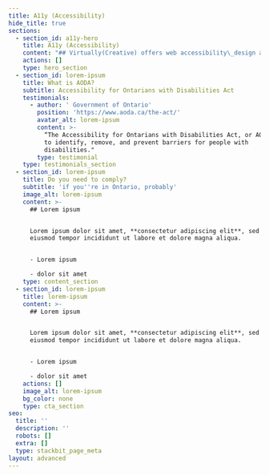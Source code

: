 ```yaml
---
title: A11y (Accessibility)
hide_title: true
sections:
  - section_id: a11y-hero
    title: A11y (Accessibility)
    content: "## Virtually(Creative) offers web accessibility\_design and development focused on using inclusive design patterns with AODA compliance.\n\nBy January 1, 2021, all public websites and web content posted after 2012 will need to be AODA “AA” compliant\\*. With hefty\_penalties for a non-compliant site,\_build your new web presence with Inclusive design and have “AA” compliance coded in!\n\n*   What is \"AODA\"?\n*   Do I need to comply?\n"
    actions: []
    type: hero_section
  - section_id: lorem-ipsum
    title: What is AODA?
    subtitle: Accessibility for Ontarians with Disabilities Act
    testimonials:
      - author: ' Government of Ontario'
        position: 'https://www.aoda.ca/the-act/'
        avatar_alt: lorem-ipsum
        content: >-
          “The Accessibility for Ontarians with Disabilities Act, or AODA , aims
          to identify, remove, and prevent barriers for people with
          disabilities."
        type: testimonial
    type: testimonials_section
  - section_id: lorem-ipsum
    title: Do you need to comply?
    subtitle: 'if you''re in Ontario, probably'
    image_alt: lorem-ipsum
    content: >-
      ## Lorem ipsum


      Lorem ipsum dolor sit amet, **consectetur adipiscing elit**, sed do
      eiusmod tempor incididunt ut labore et dolore magna aliqua.


      - Lorem ipsum

      - dolor sit amet
    type: content_section
  - section_id: lorem-ipsum
    title: lorem-ipsum
    content: >-
      ## Lorem ipsum


      Lorem ipsum dolor sit amet, **consectetur adipiscing elit**, sed do
      eiusmod tempor incididunt ut labore et dolore magna aliqua.


      - Lorem ipsum

      - dolor sit amet
    actions: []
    image_alt: lorem-ipsum
    bg_color: none
    type: cta_section
seo:
  title: ''
  description: ''
  robots: []
  extra: []
  type: stackbit_page_meta
layout: advanced
---
```

